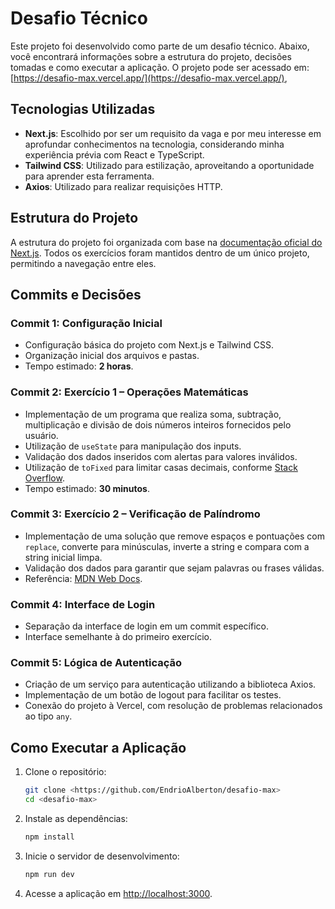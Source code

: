# Desafio Técnico

Este projeto foi desenvolvido como parte de um desafio técnico. Abaixo, você encontrará informações sobre a estrutura do projeto, decisões tomadas e como executar a aplicação. O projeto pode ser acessado em: [https://desafio-max.vercel.app/](https://desafio-max.vercel.app/),

## Tecnologias Utilizadas

- **Next.js**: Escolhido por ser um requisito da vaga e por meu interesse em aprofundar conhecimentos na tecnologia, considerando minha experiência prévia com React e TypeScript.
- **Tailwind CSS**: Utilizado para estilização, aproveitando a oportunidade para aprender esta ferramenta.
- **Axios**: Utilizado para realizar requisições HTTP.


## Estrutura do Projeto

A estrutura do projeto foi organizada com base na [documentação oficial do Next.js](https://nextjs.org/docs/app/getting-started/project-structure). Todos os exercícios foram mantidos dentro de um único projeto, permitindo a navegação entre eles.

## Commits e Decisões

### Commit 1: Configuração Inicial
- Configuração básica do projeto com Next.js e Tailwind CSS.
- Organização inicial dos arquivos e pastas.
- Tempo estimado: **2 horas**.

### Commit 2: Exercício 1 – Operações Matemáticas
- Implementação de um programa que realiza soma, subtração, multiplicação e divisão de dois números inteiros fornecidos pelo usuário.
- Utilização de `useState` para manipulação dos inputs.
- Validação dos dados inseridos com alertas para valores inválidos.
- Utilização de `toFixed` para limitar casas decimais, conforme [Stack Overflow](https://stackoverflow.com/questions/11832914/how-to-round-to-at-most-2-decimal-places-if-necessary).
- Tempo estimado: **30 minutos**.

### Commit 3: Exercício 2 – Verificação de Palíndromo
- Implementação de uma solução que remove espaços e pontuações com `replace`, converte para minúsculas, inverte a string e compara com a string inicial limpa.
- Validação dos dados para garantir que sejam palavras ou frases válidas.
- Referência: [MDN Web Docs](https://developer.mozilla.org/en-US/docs/Web/JavaScript/Reference/Global_Objects/String/replace).

### Commit 4: Interface de Login
- Separação da interface de login em um commit específico.
- Interface semelhante à do primeiro exercício.

### Commit 5: Lógica de Autenticação
- Criação de um serviço para autenticação utilizando a biblioteca Axios.
- Implementação de um botão de logout para facilitar os testes.
- Conexão do projeto à Vercel, com resolução de problemas relacionados ao tipo `any`.

## Como Executar a Aplicação

1. Clone o repositório:
    ```bash
    git clone <https://github.com/EndrioAlberton/desafio-max>
    cd <desafio-max>
    ```

2. Instale as dependências:
    ```bash
    npm install
    ```

3. Inicie o servidor de desenvolvimento:
    ```bash
    npm run dev
    ```

4. Acesse a aplicação em [http://localhost:3000](http://localhost:3000).
